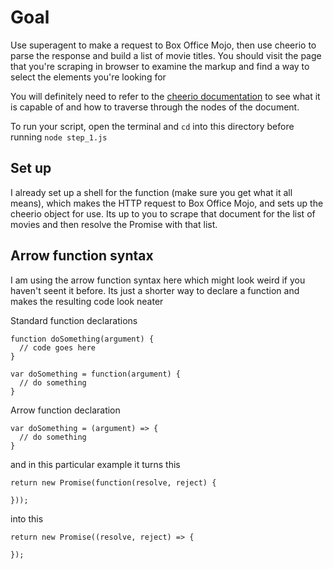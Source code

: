 # Goal

Use superagent to make a request to Box Office Mojo, then use cheerio to parse the response and build a list of movie titles.
You should visit the page that you're scraping in browser to examine the markup and find a way to select the elements you're looking for

You will definitely need to refer to the [cheerio documentation](https://cheerio.js.org/#api) to see what it is capable of and how to traverse through the nodes of the document.

To run your script, open the terminal and `cd` into this directory before running `node step_1.js`

## Set up

I already set up a shell for the function (make sure you get what it all means), which makes the HTTP request to Box Office Mojo, and sets up the cheerio object for use.  Its up to you to scrape that document for the list of movies and then resolve the Promise with that list.

## Arrow function syntax

I am using the arrow function syntax here which might look weird if you haven't seent it before.  Its just a shorter way to declare a function and makes the resulting code look neater

Standard function declarations
```
function doSomething(argument) {
  // code goes here
}

var doSomething = function(argument) {
  // do something
}
```

Arrow function declaration
```
var doSomething = (argument) => {
  // do something
}
```

and in this particular example it turns this
```
return new Promise(function(resolve, reject) {

}));
```

into this
```
return new Promise((resolve, reject) => {

});
```
